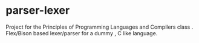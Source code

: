 # parser-lexer
Project for the Principles of Programming Languages and Compilers class . Flex/Bison  based lexer/parser for a dummy , C like language. 
